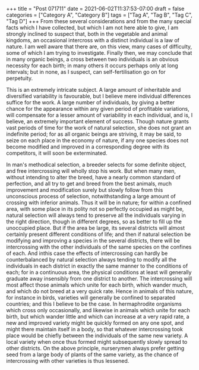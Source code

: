 +++
title = "Post 071711"
date = 2021-06-02T11:37:53-07:00
draft = false
categories = ["Category A", "Category B"]
tags = ["Tag A", "Tag B", "Tag C", "Tag D"]
+++
From these several considerations and from the many special facts which I have collected, but which I am not here able to give, I am strongly inclined to suspect that, both in the vegetable and animal kingdoms, an occasional intercross with a distinct individual is a law of nature. I am well aware that there are, on this view, many cases of difficulty, some of which I am trying to investigate. Finally then, we may conclude that in many organic beings, a cross between two individuals is an obvious necessity for each birth; in many others it occurs perhaps only at long intervals; but in none, as I suspect, can self-fertilisation go on for perpetuity.

This is an extremely intricate subject. A large amount of inheritable and diversified variability is favourable, but I believe mere individual differences suffice for the work. A large number of individuals, by giving a better chance for the appearance within any given period of profitable variations, will compensate for a lesser amount of variability in each individual, and is, I believe, an extremely important element of success. Though nature grants vast periods of time for the work of natural selection, she does not grant an indefinite period; for as all organic beings are striving, it may be said, to seize on each place in the economy of nature, if any one species does not become modified and improved in a corresponding degree with its competitors, it will soon be exterminated.

In man's methodical selection, a breeder selects for some definite object, and free intercrossing will wholly stop his work. But when many men, without intending to alter the breed, have a nearly common standard of perfection, and all try to get and breed from the best animals, much improvement and modification surely but slowly follow from this unconscious process of selection, notwithstanding a large amount of crossing with inferior animals. Thus it will be in nature; for within a confined area, with some place in its polity not so perfectly occupied as might be, natural selection will always tend to preserve all the individuals varying in the right direction, though in different degrees, so as better to fill up the unoccupied place. But if the area be large, its several districts will almost certainly present different conditions of life; and then if natural selection be modifying and improving a species in the several districts, there will be intercrossing with the other individuals of the same species on the confines of each. And inthis case the effects of intercrossing can hardly be counterbalanced by natural selection always tending to modify all the individuals in each district in exactly the same manner to the conditions of each; for in a continuous area, the physical conditions at least will generally graduate away insensibly from one district to another. The intercrossing will most affect those animals which unite for each birth, which wander much, and which do not breed at a very quick rate. Hence in animals of this nature, for instance in birds, varieties will generally be confined to separated countries; and this I believe to be the case. In hermaphrodite organisms which cross only occasionally, and likewise in animals which unite for each birth, but which wander little and which can increase at a very rapid rate, a new and improved variety might be quickly formed on any one spot, and might there maintain itself in a body, so that whatever intercrossing took place would be chiefly between the individuals of the same new variety. A local variety when once thus formed might subsequently slowly spread to other districts. On the above principle, nurserymen always prefer getting seed from a large body of plants of the same variety, as the chance of intercrossing with other varieties is thus lessened.
